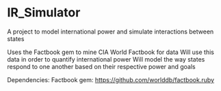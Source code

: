 IR_Simulator
============

A project to model international power and simulate interactions between states

Uses the Factbook gem to mine CIA World Factbook for data 
Will use this data in order to quantify international power 
Will model the way states respond to one another based on their respective power and goals

Dependencies:
Factbook gem: https://github.com/worlddb/factbook.ruby

